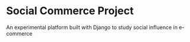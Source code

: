 # Social Commerce Project
An experimental platform built with Django to study social influence in e-commerce
